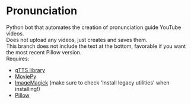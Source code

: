 # Pronunciation
Python bot that automates the creation of pronunciation guide YouTube videos.  
Does not upload any videos, just creates and saves them.  
This branch does not include the text at the bottom, favorable if you want the most recent Pillow version.  
Requires:  
- [gTTS library](https://pypi.org/project/gTTS/)
- [MoviePy](https://pypi.org/project/moviepy/)
- [ImageMagick](https://imagemagick.org/index.php) (make sure to check 'Install legacy utilities' when installing!)
- [Pillow](https://pypi.org/project/Pillow/) 
